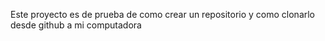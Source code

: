 Este proyecto es de prueba de como crear un repositorio y como clonarlo desde github a mi computadora